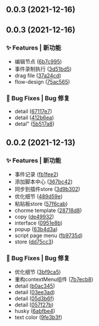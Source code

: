## 0.0.3 (2021-12-16)



## 0.0.3 (2021-12-16)


### ✨ Features | 新功能

* 编辑节点 ([6b7c995](https://gitee.com/Y_onghu/test-monster/commit/6b7c995))
* 事件录制执行 ([3d51bd5](https://gitee.com/Y_onghu/test-monster/commit/3d51bd5))
* drag file ([37a24cd](https://gitee.com/Y_onghu/test-monster/commit/37a24cd))
* flow-design ([75ac565](https://gitee.com/Y_onghu/test-monster/commit/75ac565))


### 🐛 Bug Fixes | Bug 修复

* detail ([67117e7](https://gitee.com/Y_onghu/test-monster/commit/67117e7))
* detail ([412b6ea](https://gitee.com/Y_onghu/test-monster/commit/412b6ea))
* detal" ([5b517a8](https://gitee.com/Y_onghu/test-monster/commit/5b517a8))



## 0.0.2 (2021-12-13)


### ✨ Features | 新功能

* 事件记录 ([fb1fee2](https://gitee.com/Y_onghu/test-monster/commit/fb1fee2))
* 添加脚本中心 ([367bc42](https://gitee.com/Y_onghu/test-monster/commit/367bc42))
* 同步到插件store ([3d9b302](https://gitee.com/Y_onghu/test-monster/commit/3d9b302))
* 优化细节 ([489d59e](https://gitee.com/Y_onghu/test-monster/commit/489d59e))
* 粘贴板store ([57f6cab](https://gitee.com/Y_onghu/test-monster/commit/57f6cab))
* chorme template ([28718d8](https://gitee.com/Y_onghu/test-monster/commit/28718d8))
* copy ([de49932](https://gitee.com/Y_onghu/test-monster/commit/de49932))
* interface ([0951e8b](https://gitee.com/Y_onghu/test-monster/commit/0951e8b))
* popup ([63b4d3a](https://gitee.com/Y_onghu/test-monster/commit/63b4d3a))
* script page  menu ([fb9735d](https://gitee.com/Y_onghu/test-monster/commit/fb9735d))
* store ([dd75cc3](https://gitee.com/Y_onghu/test-monster/commit/dd75cc3))


### 🐛 Bug Fixes | Bug 修复

* 优化细节 ([3bf9ca5](https://gitee.com/Y_onghu/test-monster/commit/3bf9ca5))
* 重构contextMenu组件 ([7b7ecb8](https://gitee.com/Y_onghu/test-monster/commit/7b7ecb8))
* detail ([b0ac345](https://gitee.com/Y_onghu/test-monster/commit/b0ac345))
* detail ([03ee3ad](https://gitee.com/Y_onghu/test-monster/commit/03ee3ad))
* detail ([05d3b6f](https://gitee.com/Y_onghu/test-monster/commit/05d3b6f))
* detail ([057f27b](https://gitee.com/Y_onghu/test-monster/commit/057f27b))
* husky ([6abfbe4](https://gitee.com/Y_onghu/test-monster/commit/6abfbe4))
* text color ([9fe3b3f](https://gitee.com/Y_onghu/test-monster/commit/9fe3b3f))



